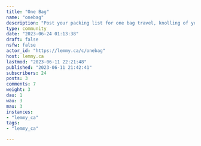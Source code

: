 ```yaml
---
title: "One Bag" 
name: "onebag"
description: "Post your packing list for one bag travel, knolling of your items, or your favourite travel bag."
type: community
date: "2023-06-24 01:13:38"
draft: false
nsfw: false
actor_id: "https://lemmy.ca/c/onebag"
host: lemmy.ca
lastmod: "2023-06-11 22:21:48"
published: "2023-06-11 21:42:41"
subscribers: 24
posts: 3
comments: 7
weight: 3
dau: 1
wau: 3
mau: 3
instances:
- "lemmy_ca"
tags: 
- "lemmy_ca"

---
```

